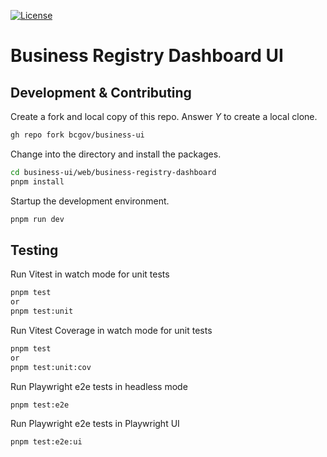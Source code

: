 [![License](https://img.shields.io/badge/License-BSD%203%20Clause-blue.svg)](LICENSE)

# Business Registry Dashboard UI

## Development & Contributing

Create a fork and local copy of this repo. Answer _Y_ to create a local clone.
```bash
gh repo fork bcgov/business-ui
```

Change into the directory and install the packages.
```bash
cd business-ui/web/business-registry-dashboard
pnpm install
```

Startup the development environment.
```bash
pnpm run dev
```

## Testing

Run Vitest in watch mode for unit tests
```bash
pnpm test
or
pnpm test:unit
```

Run Vitest Coverage in watch mode for unit tests
```bash
pnpm test
or
pnpm test:unit:cov
```

Run Playwright e2e tests in headless mode
```bash
pnpm test:e2e
```

Run Playwright e2e tests in Playwright UI
```bash
pnpm test:e2e:ui
```
